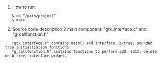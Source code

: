 1. How to run:
```
   $ cd “/path/project”
   $ make
```
2. Source code description
   2 main component: "gtk_interface.c" and "g_callfunction.h”
```
   "gtk_interface.c" contains main() and interface, b-tree, sounded tree initialization functions.
   "g_callfunction.h" contains functions to perform add, edit, delete on b-tree, interface widget.
```